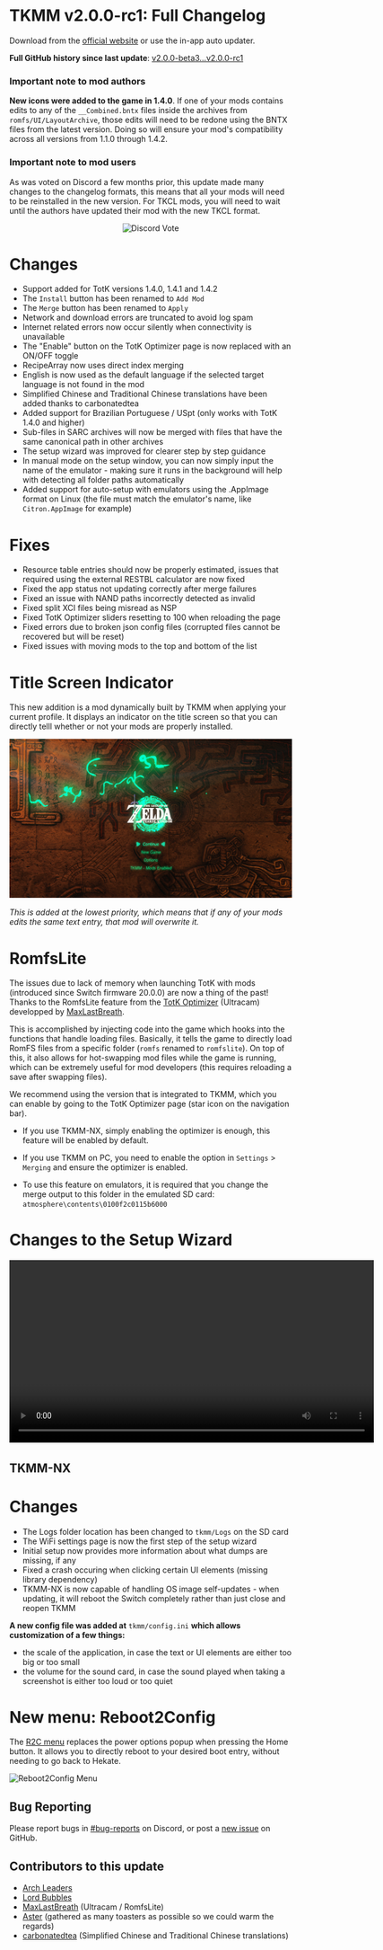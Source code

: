 # TKMM v2.0.0-rc1: Full Changelog

Download from the [official website](https://tkmm.org/downloads/) or use the in-app auto updater.

**Full GitHub history since last update**: [v2.0.0-beta3...v2.0.0-rc1](https://github.com/TKMM-Team/Tkmm/compare/v2.0.0-beta3...v2.0.0-rc1)

### Important note to mod authors
**New icons were added to the game in 1.4.0**. If one of your mods contains edits to any of the `__Combined.bntx` files inside the archives from `romfs/UI/LayoutArchive`, those edits will need to be redone using the BNTX files from the latest version. Doing so will ensure your mod's compatibility across all versions from 1.1.0 through 1.4.2.

### Important note to mod users
As was voted on Discord a few months prior, this update made many changes to the changelog formats, this means that all your mods will need to be reinstalled in the new version. For TKCL mods, you will need to wait until the authors have updated their mod with the new TKCL format.

<p align="center">
  <img src="https://blog.tkmm.org/img/rc1/discordvote.png" alt="Discord Vote" />
</p>

# Changes
- Support added for TotK versions 1.4.0, 1.4.1 and 1.4.2
- The `Install` button has been renamed to `Add Mod`
- The `Merge` button has been renamed to `Apply` 
- Network and download errors are truncated to avoid log spam
- Internet related errors now occur silently when connectivity is unavailable
- The "Enable" button on the TotK Optimizer page is now replaced with an ON/OFF toggle
- RecipeArray now uses direct index merging
- English is now used as the default language if the selected target language is not found in the mod
- Simplified Chinese and Traditional Chinese translations have been added thanks to carbonatedtea
- Added support for Brazilian Portuguese / USpt (only works with TotK 1.4.0 and higher)
- Sub-files in SARC archives will now be merged with files that have the same canonical path in other archives
- The setup wizard was improved for clearer step by step guidance
- In manual mode on the setup window, you can now simply input the name of the emulator - making sure it runs in the background will help with detecting all folder paths automatically
- Added support for auto-setup with emulators using the .AppImage format on Linux (the file must match the emulator's name, like `Citron.AppImage` for example)

# Fixes
- Resource table entries should now be properly estimated, issues that required using the external RESTBL calculator are now fixed
- Fixed the app status not updating correctly after merge failures
- Fixed an issue with NAND paths incorrectly detected as invalid
- Fixed split XCI files being misread as NSP
- Fixed TotK Optimizer sliders resetting to 100 when reloading the page
- Fixed errors due to broken json config files (corrupted files cannot be recovered but will be reset)
- Fixed issues with moving mods to the top and bottom of the list

# Title Screen Indicator
This new addition is a mod dynamically built by TKMM when applying your current profile. It displays an indicator on the title screen so that you can directly telll whether or not your mods are properly installed.

![Default Mod](/img/rc1/defaultmod.png)

*This is added at the lowest priority, which means that if any of your mods edits the same text entry, that mod will overwrite it.*

# RomfsLite
The issues due to lack of memory when launching TotK with mods (introduced since Switch firmware 20.0.0) are now a thing of the past! Thanks to the RomfsLite feature from the [TotK Optimizer](https://www.nxoptimizer.com) (Ultracam) developped by [MaxLastBreath](https://ko-fi.com/MaxLastBreath).

This is accomplished by injecting code into the game which hooks into the functions that handle loading files. Basically, it tells the game to directly load RomFS files from a specific folder (`romfs` renamed to `romfslite`). On top of this, it also allows for hot-swapping mod files while the game is running, which can be extremely useful for mod developers (this requires reloading a save after swapping files).

We recommend using the version that is integrated to TKMM, which you can enable by going to the TotK Optimizer page (star icon on the navigation bar).

- If you use TKMM-NX, simply enabling the optimizer is enough, this feature will be enabled by default.

- If you use TKMM on PC, you need to enable the option in `Settings` > `Merging` and ensure the optimizer is enabled.

- To use this feature on emulators, it is required that you change the merge output to this folder in the emulated SD card: `atmosphere\contents\0100f2c0115b6000`

# Changes to the Setup Wizard
<p>
    <video width="650" controls>
        <source src="https://blog.tkmm.org/img/rc1/wizard.mp4" type="video/mp4">
    </video>
</p>

## TKMM-NX

# Changes
- The Logs folder location has been changed to `tkmm/Logs` on the SD card
- The WiFi settings page is now the first step of the setup wizard
- Initial setup now provides more information about what dumps are missing, if any
- Fixed a crash occuring when clicking certain UI elements (missing library dependency)
- TKMM-NX is now capable of handling OS image self-updates - when updating, it will reboot the Switch completely rather than just close and reopen TKMM

**A new config file was added at** `tkmm/config.ini` **which allows customization of a few things:**
- the scale of the application, in case the text or UI elements are either too big or too small
- the volume for the sound card, in case the sound played when taking a screenshot is either too loud or too quiet

# New menu: Reboot2Config
The [R2C menu](https://github.com/LordBubblesDev/R2CSharp) replaces the power options popup when pressing the Home button. It allows you to directly reboot to your desired boot entry, without needing to go back to Hekate.

![Reboot2Config Menu](/img/rc1/reboot2config.gif)

## Bug Reporting

Please report bugs in [#bug-reports](https://tkmm.org/discord) on Discord, or post a [new issue](https://github.com/TKMM-Team/Tkmm/issues/new) on GitHub.

## Contributors to this update
- [Arch Leaders](https://github.com/ArchLeaders)
- [Lord Bubbles](https://github.com/LordBubblesDev) 
- [MaxLastBreath](https://github.com/MaxLastBreath) (Ultracam / RomfsLite)
- [Aster](https://github.com/AsteroidPizza39) (gathered as many toasters as possible so we could warm the regards)
- [carbonatedtea](https://github.com/k-carbonatedtea) (Simplified Chinese and Traditional Chinese translations)